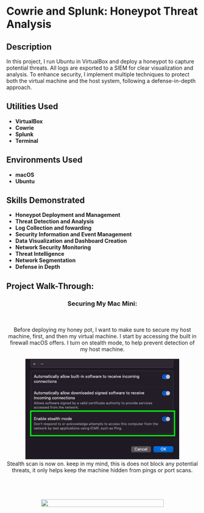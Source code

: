 # Cowrie and Splunk: Honeypot Threat Analysis
<h2>Description</h2>
In this project, I run Ubuntu in VirtualBox and deploy a honeypot to capture potential threats. All logs are exported to a SIEM for clear visualization and analysis. To enhance security, I implement multiple techniques to protect both the virtual machine and the host system, following a defense-in-depth approach.
<br />


<h2>Utilities Used</h2>

- <b>VirtualBox</b> 
- <b>Cowrie</b>
- <b>Splunk</b>
- <b>Terminal</b>

<h2>Environments Used</h2>

- <b>macOS</b>
- <b>Ubuntu</b>

<h2>Skills Demonstrated</h2>

- <b>Honeypot Deployment and Management</b>
- <b>Threat Detection and Analysis</b>
- <b>Log Collection and fowarding</b>
- <b>Security Information and Event Management</b>
- <b>Data Visualization and Dashboard Creation</b>
- <b>Network Security Monitoring</b>
- <b>Threat Intelligence</b>
- <b>Network Segmentation</b>
- <b>Defense in Depth</b>

<h2>Project Walk-Through:</h2>


<h3 align="center">Securing My Mac Mini:</h3>
<p align="center">
<br />
<br />
Before deploying my honey pot, I want to make sure to secure my host machine, first, and then my virtual machine. I start by accessing the built in firewall macOS offers. I turn on stealth mode, to help prevent detection of my host machine.
<br />
<br />
<img src="https://github.com/AndresPineda-CySec/Cowrie-and-Splunk-Honeypot-Threat-Analysis/blob/main/Images/Stealth_scan.png?raw=true" height="80%" width="80%"/> <br />
Stealth scan is now on. keep in my mind, this is does not block any potential threats, it only helps keep the machine hidden from pings or port scans.<br />
<br />
<br />
<!--Next, I will create a segmented virtual network interface using the pf firewall and tuntap virtual network interfaces. This will allow me to isolate my ubuntu honeypot while still providing internet access, effectively simulating VLAN-like seperation.<br /> !-->
<br />
<br />
<img src="" height="80%" width="80%"/> <br />


